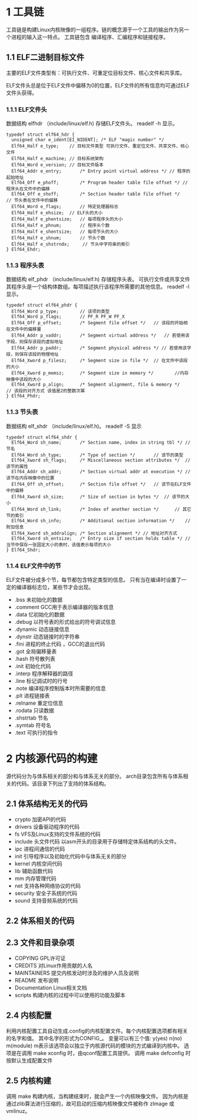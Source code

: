 # 1 工具链
工具链是构建Linux内核映像的一组程序。链的概念源于一个工具的输出作为另一个进程的输入这一特点。
工具链包含 编译程序、汇编程序和链接程序。

## 1.1 ELF二进制目标文件
主要的ELF文件类型有：可执行文件、可重定位目标文件、核心文件和共享库。

ELF文件头总是位于ELF文件中偏移为0的位置，ELF文件的所有信息均可通过ELF文件头获得。

### 1.1.1 ELF文件头
数据结构 elfhdr （include/linux/elf.h) 存储ELF文件头。
readelf -h 显示。

	typedef struct elf64_hdr {
	  unsigned char	e_ident[EI_NIDENT];	/* ELF "magic number" */
	  Elf64_Half e_type; 	// 目标文件类型 可执行文件、重定位文件、共享文件、核心文件
	  Elf64_Half e_machine;	// 目标系统架构
	  Elf64_Word e_version;	// 目标文件版本
	  Elf64_Addr e_entry;		/* Entry point virtual address */ // 程序的起始地址
	  Elf64_Off e_phoff;		/* Program header table file offset */ // 程序头在文件中的偏移
	  Elf64_Off e_shoff;		/* Section header table file offset */	 // 节头表在文件中的偏移
	  Elf64_Word e_flags;		// 特定处理器标志
	  Elf64_Half e_ehsize;	// ELF头的大小
	  Elf64_Half e_phentsize;	// 每项程序头的大小
	  Elf64_Half e_phnum;		// 程序头个数
	  Elf64_Half e_shentsize;	// 每项节头的大小
	  Elf64_Half e_shnum;		// 节头个数
	  Elf64_Half e_shstrndx;	 // 节头中字符串的索引
	} Elf64_Ehdr;

### 1.1.3 程序头表
数据结构 elf_phdr （include/linux/elf.h) 存储程序头表。
可执行文件或共享文件其程序头是一个结构体数组。每项描述执行该程序所需要的其他信息。
readelf -l 显示。

	typedef struct elf64_phdr {
	  Elf64_Word p_type;		// 该项的类型
	  Elf64_Word p_flags;		// PF_R PF_W PF_X
	  Elf64_Off p_offset;		/* Segment file offset */	// 该段的开始相在文件中的偏移量
	  Elf64_Addr p_vaddr;		/* Segment virtual address */	// 若使用该字段，则保存该段的虚拟地址
	  Elf64_Addr p_paddr;		/* Segment physical address */ // 若使用该字段，则保存该段的物理地址
	  Elf64_Xword p_filesz;		/* Segment size in file */	// 在文件中该段的大小
	  Elf64_Xword p_memsz;		/* Segment size in memory */		//内存映像中该段的大小
	  Elf64_Xword p_align;		/* Segment alignment, file & memory */		// 该段的对齐方式 该值是2的整数次幂
	} Elf64_Phdr;

### 1.1.3 节头表
数据结构 elf_shdr （include/linux/elf.h)。
readelf -S 显示

	typedef struct elf64_shdr {
	  Elf64_Word sh_name;		/* Section name, index in string tbl */	// 节名
	  Elf64_Word sh_type;		/* Type of section */		// 该节的类型
	  Elf64_Xword sh_flags;		/* Miscellaneous section attributes */	// 该节的属性
	  Elf64_Addr sh_addr;		/* Section virtual addr at execution */	// 该节在内存映像中的位置
	  Elf64_Off sh_offset;		/* Section file offset */	// 该节在ELF文件中的偏移
	  Elf64_Xword sh_size;		/* Size of section in bytes */	// 该节的大小
	  Elf64_Word sh_link;		/* Index of another section */		// 其它节的索引
	  Elf64_Word sh_info;		/* Additional section information */	// 附加信息
	  Elf64_Xword sh_addralign;	/* Section alignment */	// 地址对齐方式
	  Elf64_Xword sh_entsize;	/* Entry size if section holds table */	// 当节中保存一张固定大小的表时，该值表示每项的大小
	} Elf64_Shdr;

### 1.1.4 ELF文件中的节
ELF文件被分成多个节，每节都包含特定类型的信息。
只有当在编译时设置了一定的编译器标志位，某些节才会出现。

- .bss 未初始化的数据
- .comment GCC用于表示编译器的版本信息
- .data 忆初始化的数据
- .debug 以符号表的形式给出的符号调试信息
- .dynamic 动态链接信息
- .dynstr 动态链接时的字符串
- .fini 进程的终止代码 ，GCC的退出代码
- .got 全局偏移量表
- .hash 符号散列表
- .init 初始化代码 
- .interp 程序解释器的路径
- .line 标记调试时的行号
- .note 编译程序控制版本时所需要的信息
- .plt 进程链接表
- .relname 重定位信息
- .rodata 只读数据
- .shstrtab 节名
- .symtab 符号名
- .text 可执行的指令

# 2 内核源代码的构建
源代码分为与体系相关的部分和与体系无关的部分。
arch目录包含所有与体系相关的代码。该目录下列出了支持的体系结构。

## 2.1 体系结构无关的代码
- crypto 加密API的代码
- drivers 设备驱动程序的代码
- fs VFS及Linux支持的文件系统的代码
- include 头文件代码 以asm开头的目录用于存储特定体系结构的头文件。
- ipc 进程间通信的代码 
- init 引导程序以及初始化代码中与体系无关的部分
- kernel 内核空间代码
- lib 辅助函数代码
- mm 内存管理代码 
- net 支持各种网络协议的代码
- security 安全子系统的代码
- sound 支持音频系统的代码

## 2.2 体系相关的代码

## 2.3 文件和目录杂项
- COPYING GPL许可证
- CREDITS 对Linux作用贡献的人名
- MAINTAINERS 提交内核发动时涉及的维护人员及说明
- README 发布说明
- Documentation Linux相关文档
- scripts 构建内核的过程中可以使用的功能及脚本

## 2.4 内核配置
利用内核配置工具自动生成.config的内核配置文件。每个内核配置选项都有相关的名字和值。
其中名字的形式为CONFIG_<NAME>。
变量可以有三个值: y(yes) n(no) m(module)  m表示该选项会以独立于内核源代码的模块的方式编译到内核中。
选项是在调用 make xconfig 时，由qconf配置工具提供。
调用 make defconfig 时按默认生成配置文件

## 2.5 内核构建
调用 make 构建内核，当构建结束时，就会产生一个内核映像文件。
因为内核是通过zlib算法进行压缩的，故可启动的压缩内核映像文件被称作 zImage 或 vmlinuz。